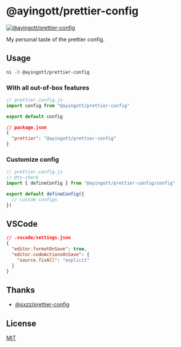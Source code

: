 # @ayingott/prettier-config

[![@ayingott/prettier-config](https://img.shields.io/npm/v/@ayingott/prettier-config.svg)](https://npmjs.com/package/@ayingott/prettier-config)

My personal taste of the prettier config.

## Usage

```bash
ni -D @ayingott/prettier-config
```

### With all out-of-box features

```js
// prettier.config.js
import config from "@ayingott/prettier-config"

export default config
```

```json
// package.json
{
  "prettier": "@ayingott/prettier-config"
}
```

### Customize config

```js
// prettier.config.js
// @ts-check
import { defineConfig } from "@ayingott/prettier-config/config"

export default defineConfig({
  // custom configs
})
```

## VSCode

```json
// .vscode/settings.json
{
  "editor.formatOnSave": true,
  "editor.codeActionsOnSave": {
    "source.fixAll": "explicit"
  }
}
```

## Thanks

- [@sxzz/prettier-config](https://github.com/sxzz/prettier-config)

## License

[MIT](./LICENSE)
